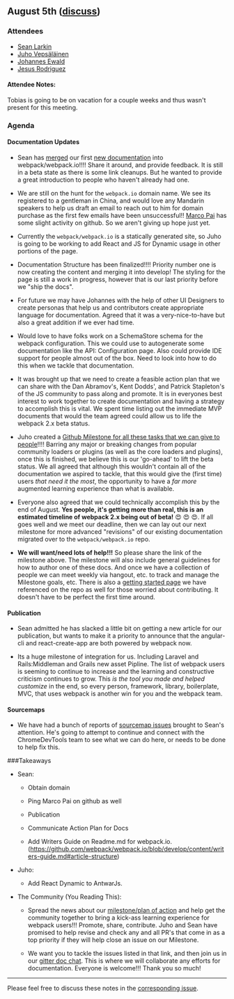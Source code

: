 ## August 5th ([discuss](https://github.com/webpack/meeting-notes/pull/8))

### Attendees

* [Sean Larkin](http://github.com/thelarkinn)
* [Juho Vepsäläinen](http://github.com/bebraw)
* [Johannes Ewald](http://github.com/jhnns)
* [Jesus Rodriguez](https://github.com/foxandxss)

#### Attendee Notes:
Tobias is going to be on vacation for a couple weeks and thus wasn't present for this meeting.

### Agenda

#### Documentation Updates

* Sean has [merged](https://github.com/webpack/webpack.io/pull/59) our first [new documentation](https://github.com/webpack/webpack.io/blob/develop/content/concepts/index.md) into webpack/webpack.io!!!! Share it around, and provide feedback. It is still in a beta state as there is some link cleanups. But he wanted to provide a great introduction to people who haven't already had one. 

* We are still on the hunt for the `webpack.io` domain name. We see its registered to a gentleman in China, and would love any Mandarin speakers to help us draft an email to reach out to him for domain purchase as the first few emails have been unsuccessful!! [Marco Pai](https://github.com/MarcoPai) has some slight activity on github. So we aren't giving up hope just yet.

* Currently the `webpack/webpack.io` is a statically generated site, so Juho is going to be working to add React and JS for Dynamic usage in other portions of the page. 

* Documentation Structure has been finalized!!!! Priority number one is now creating the content and merging it into develop! The styling for the page is still a work in progress, however that is our last priority before we "ship the docs". 

* For future we may have Johannes with the help of other UI Designers to create personas that help us and contributors create appropriate language for documentation. Agreed that it was a very-nice-to-have but also a great addition if we ever had time. 

* Would love to have folks work on a SchemaStore schema for the webpack configuration. This we could use to autogenerate some documentation like the API: Configuration page. Also could provide IDE support for people almost out of the box. Need to look into how to do this when we tackle that documentation. 

* It was brought up that we need to create a feasible action plan that we can share with the Dan Abramov's, Kent Dodds', and Patrick Stapleton's of the JS community to pass along and promote. It is in everyones best interest to work together to create documentation and having a strategy to accomplish this is vital. We spent time listing out the immediate MVP documents that would the team agreed could allow us to life the webpack 2.x beta status. 

* Juho created a [Github Milestone for all these tasks that we can give to people](https://github.com/webpack/webpack.io/issues?q=is%3Aopen+is%3Aissue+milestone%3A%22Webpack+2+-+Documentation+MVP%22)!!!! Barring any major or breaking changes from popular community loaders or plugins (as well as the core loaders and plugins), once this is finished, we believe this is our 'go-ahead' to lift the beta status. We all agreed that although this wouldn't contain all of the documentation we aspired to tackle, that this would give the (first time) users _that need it the most_, the opportunity to have a _far more_ augmented learning experience than what is available. 

* Everyone also agreed that we could technically accomplish this by the end of August. **Yes people, it's getting more than real, this is an estimated timeline of webpack 2.x being out of beta!** :heart_eyes: :heart_eyes: :heart_eyes:. If all goes well and we meet our deadline, then we can lay out our next milestone for more advanced "revisions" of our existing documentation migrated over to the `webpack/webpack.io` repo.

* **We will want/need lots of help!!!** So please share the link of the milestone above. The milestone will also include general guidelines for how to author one of these docs. And once we have a collection of people we can meet weekly via hangout, etc. to track and manage the Milestone goals, etc. There is also a [getting started page](https://github.com/webpack/webpack.io/blob/develop/content/get-started.md) we have referenced on the repo as well for those worried about contributing. It doesn't have to be perfect the first time around. 

#### Publication

* Sean admitted he has slacked a little bit on getting a new article for our publication, but wants to make it a priority to announce that the angular-cli and react-create-app are both powered by webpack now. 

* Its a huge milestone of integration for us. Including Laravel and Rails:Middleman and Grails new asset Pipline. The list of webpack users is seeming to continue to increase and the learning and constructive criticism continues to grow. This _is the tool you made and helped customize_ in the end, so every person, framework, library, boilerplate, MVC, that uses webpack is another win for you and the webpack team. 

#### Sourcemaps

* We have had a bunch of reports of [sourcemap issues](https://github.com/webpack/webpack/issues/2145) brought to Sean's attention. He's going to attempt to continue and connect with the ChromeDevTools team to see what we can do here, or needs to be done to help fix this.

###Takeaways  

* Sean:

    * Obtain domain

    * Ping Marco Pai on github as well

    * Publication

    * Communicate Action Plan for Docs

    * Add Writers Guide on Readme.md for webpack.io. (https://github.com/webpack/webpack.io/blob/develop/content/writers-guide.md#article-structure)


* Juho:

    * Add React Dynamic to AntwarJs.

* The Community (You Reading This): 

    * Spread the news about our [milestone/plan of action](https://github.com/webpack/webpack.io/issues?q=is%3Aopen+is%3Aissue+milestone%3A%22Webpack+2+-+Documentation+MVP%22) and help get the community together to bring a kick-ass learning experience for webpack users!!! Promote, share, contribute. Juho and Sean have promised to help revise and check any and all PR's that come in as a top priority if they will help close an issue on our Milestone. 

    * We want you to tackle the issues listed in that link, and then join us in our [gitter doc chat](https://gitter.im/webpack/docs). This is where we will collaborate any efforts for documentation. Everyone is welcome!!! Thank you so much! 

-----------
Please feel free to discuss these notes in the [corresponding issue](https://github.com/webpack/meeting-notes/pull/8).
